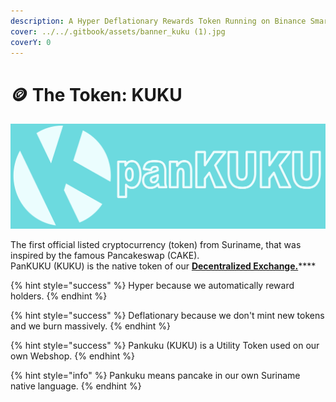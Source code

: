 ```yaml
---
description: A Hyper Deflationary Rewards Token Running on Binance Smart Chain BEP-20
cover: ../../.gitbook/assets/banner_kuku (1).jpg
coverY: 0
---
```


# 🪙 The Token: KUKU

![KUKU](../../.gitbook/assets/bannernewlogo.png)

The first official listed cryptocurrency (token) from Suriname, that was inspired by the famous Pancakeswap (CAKE). \
PanKUKU (KUKU) is the native token of our [**Decentralized Exchange.**](../../knowledge-center/glossary-and-vocab.md)****

{% hint style="success" %}
Hyper because we automatically reward holders.
{% endhint %}

{% hint style="success" %}
Deflationary because we don't mint new tokens and we burn massively.
{% endhint %}

{% hint style="success" %}
Pankuku (KUKU) is a Utility Token used on our own Webshop.
{% endhint %}

{% hint style="info" %}
Pankuku means pancake in our own Suriname native language.
{% endhint %}
